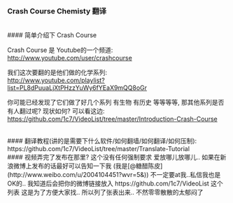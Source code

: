 ### Crash Course Chemisty 翻译
 
<br>
#### 简单介绍下 Crash Course

Crash Course 是 Youtube的一个频道:  
http://www.youtube.com/user/crashcourse  


我们这次要翻的是他们做的化学系列:  
http://www.youtube.com/playlist?list=PL8dPuuaLjXtPHzzYuWy6fYEaX9mQQ8oGr  


你可能已经发现了它们做了好几个系列 有生物 有历史 等等等等, 那其他系列是否有人翻过呢? 现状如何? 可以看这边:   
https://github.com/1c7/VideoList/tree/master/Introduction-Crash-Course



<br>
#### 翻译教程(讲的是需要下什么软件/如何翻墙/如何翻译/如何压制):
https://github.com/1c7/VideoList/tree/master/Translate-Tutorial



<br>
#### 视频弄完了发布在那里?
这个没有任何强制要求 爱放哪儿放哪儿..  
如果在新浪微博上发布的话最好可以告知一下我 (我是[@糖醋陈皮](http://www.weibo.com/u/2004104451?wvr=5&)) 不一定要at我..私信我也是OK的..  
我知道后会把你的微博链接放入 https://github.com/1c7/VideoList 这个列表  
这是为了方便大家找.. 所以列了张表出来.. 不然零零散散的太郁闷了  

